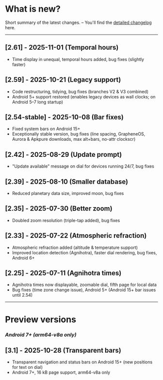 # What is new?
Short summary of the latest changes. – You'll find the [detailed changelog](./CHANGELOG.md) here.

---

## [2.61] - 2025-11-01 (Temporal hours)

- Time display in unequal, temporal hours added, bug fixes (slightly faster)

## [2.59] - 2025-10-21 (Legacy support)

- Code restructuring, tidying, bug fixes (branches V2 & V3 combined)
- Android 5+ support restored (enables legacy devices as wall clocks; on Android 5–7 long startup)
 
## [2.54-stable] - 2025-10-08 (Bar fixes)

- Fixed system bars on Android 15+
- Exceptionally stable version, bug fixes (line spacing, GrapheneOS, Aurora & Apkpure downloads, max alt+bars, no-attr clockscr)

## [2.42] - 2025-08-29 (Update prompt) 

- "Update available" message on dial for devices running 24/7, bug fixes
  
## [2.39] - 2025-08-10 (Smaller database) 

- Reduced planetary data size, improved moon, bug fixes 
  
## [2.35] - 2025-07-30 (Better zoom)

- Doubled zoom resolution (triple-tap added), bug fixes
  
## [2.33] - 2025-07-22 (Atmospheric refraction)

- Atmospheric refraction added (altitude & temperature support)
- Improved location detection (Agnihotra), faster dial rendering, bug fixes, Android 6+

## [2.25] - 2025-07-11 (Agnihotra times)

- Agnihotra times now displayable, zoomable dial, fifth page for local data
- Bug fixes (time zone change issue), Android 5+ (Android 15+ bar issues until 2.54)

<!-- > ## [2.21] - 2025-07-04 (Chinese language)
> 
> - Chinese language added
> - Api 35 upgrade (Android 15+ bar issues until 2.54)
> - Bug fixes(!) (unknown language error)
> 
> ## [2.18] - 2025-06-29 (Telescope design)
> 
> - Telescope design added, French language added, bug fixes
> 
> ## [2.15] - 2025-06-24 (Initial release)
> 
> - Initial Android release (on Play Store) with German, English and Spanish, Android 5+ ("unknown language" issue until 2.21)-->

---

<a name="future"></a>
# Preview versions

### *Android 7+ (arm64-v8a only)*

## [3.1] - 2025-10-28 (Transparent bars) 
- Transparent navigation and status bars on Android 15+ (new positions for text on dial)
- Android 7+, 16 kB page support, arm64-v8a only








